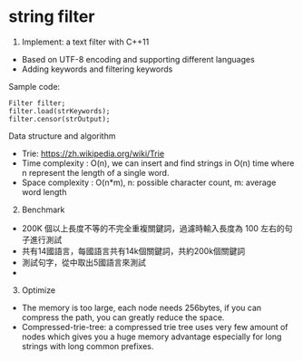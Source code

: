 # string filter
1. Implement: a text filter with C++11
* Based on UTF-8 encoding and supporting different languages
* Adding keywords and filtering keywords

Sample code:
<pre><code>Filter filter;
filter.load(strKeywords);
filter.censor(strOutput);
</code></pre>

Data structure and algorithm
* Trie: https://zh.wikipedia.org/wiki/Trie
* Time complexity : O(n), we can insert and find strings in O(n) time where n represent the length of a single word.
* Space complexity : O(n*m), n: possible character count, m: average word length

2. Benchmark
* 200K 個以上長度不等的不完全重複關鍵詞，過濾時輸入長度為 100 左右的句子進行測試
* 共有14國語言，每國語言共有14k個關鍵詞，共約200k個關鍵詞
* 測試句字，從中取出5國語言來測試
*
3. Optimize
* The memory is too large, each node needs 256bytes, if you can compress the path, you can greatly reduce the space.
* Compressed-trie-tree: a compressed trie tree uses very few amount of nodes which gives you a huge memory advantage especially for long strings with long common prefixes.

